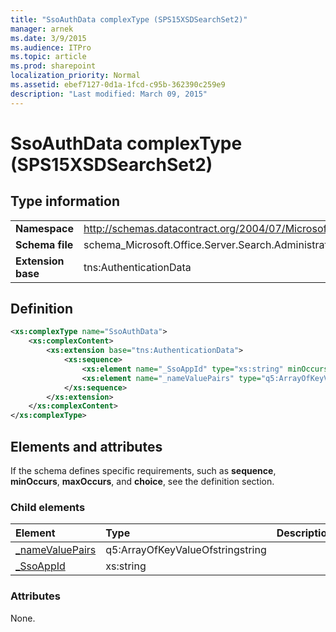 ```yaml
---
title: "SsoAuthData complexType (SPS15XSDSearchSet2)"
manager: arnek
ms.date: 3/9/2015
ms.audience: ITPro
ms.topic: article
ms.prod: sharepoint
localization_priority: Normal
ms.assetid: ebef7127-0d1a-1fcd-c95b-362390c259e9
description: "Last modified: March 09, 2015"
---
```


# SsoAuthData complexType (SPS15XSDSearchSet2)

 
  
## Type information

|||
|:-----|:-----|
|**Namespace** <br/> |http://schemas.datacontract.org/2004/07/Microsoft.Office.Server.Search.Administration  <br/> |
|**Schema file** <br/> |schema_Microsoft.Office.Server.Search.Administration.xsd  <br/> |
|**Extension base** <br/> |tns:AuthenticationData  <br/> |
   
## Definition

```XML
<xs:complexType name="SsoAuthData">
    <xs:complexContent>
        <xs:extension base="tns:AuthenticationData">
            <xs:sequence>
                <xs:element name="_SsoAppId" type="xs:string" minOccurs="0"></xs:element>
                <xs:element name="_nameValuePairs" type="q5:ArrayOfKeyValueOfstringstring" minOccurs="0"></xs:element>
            </xs:sequence>
        </xs:extension>
    </xs:complexContent>
</xs:complexType>

```

## Elements and attributes

If the schema defines specific requirements, such as **sequence**, **minOccurs**, **maxOccurs**, and **choice**, see the definition section. 
  
### Child elements

|**Element**|**Type**|**Description**|
|:-----|:-----|:-----|
|[_nameValuePairs](_namevaluepairs-element-ssoauthdata-complextypesps15xsdsearchset2.md) <br/> |q5:ArrayOfKeyValueOfstringstring  <br/> ||
|[_SsoAppId](_ssoappid-element-ssoauthdata-complextypesps15xsdsearchset2.md) <br/> |xs:string  <br/> ||
   
### Attributes

None.
  

